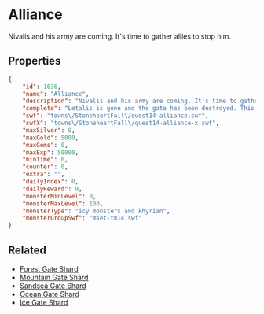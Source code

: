 # Alliance

Nivalis and his army are coming. It's time to gather allies to stop him.

## Properties

```json
{
    "id": 1636,
    "name": "Alliance",
    "description": "Nivalis and his army are coming. It's time to gather allies to stop him.",
    "complete": "Letalis is gone and the gate has been destroyed. This is bad.",
    "swf": "towns\/StoneheartFall\/quest14-alliance.swf",
    "swfX": "towns\/StoneheartFall\/quest14-alliance-x.swf",
    "maxSilver": 0,
    "maxGold": 5000,
    "maxGems": 0,
    "maxExp": 50000,
    "minTime": 0,
    "counter": 0,
    "extra": "",
    "dailyIndex": 0,
    "dailyReward": 0,
    "monsterMinLevel": 0,
    "monsterMaxLevel": 100,
    "monsterType": "icy monsters and khyrian",
    "monsterGroupSwf": "mset-tm14.swf"
}
```

## Related

- [Forest Gate Shard](../items/18944-forest-gate-shard.md)
- [Mountain Gate Shard](../items/18945-mountain-gate-shard.md)
- [Sandsea Gate Shard](../items/18946-sandsea-gate-shard.md)
- [Ocean Gate Shard](../items/18947-ocean-gate-shard.md)
- [Ice Gate Shard](../items/18948-ice-gate-shard.md)

